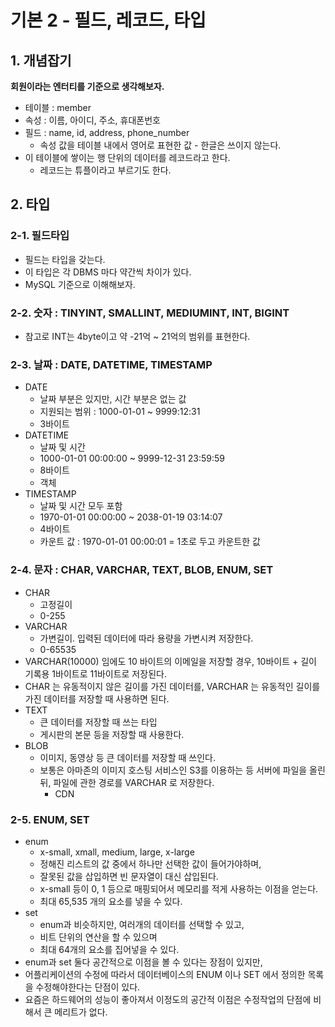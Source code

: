 # 기본 2 - 필드, 레코드, 타입

## 1. 개념잡기&#x20;

**회원이라는 엔터티를 기준으로 생각해보자.**&#x20;

* 테이블 : member&#x20;
* 속성 : 이름, 아이디, 주소, 휴대폰번호&#x20;
* 필드 : name, id, address, phone\_number&#x20;
  * 속성 값을 테이블 내에서 영어로 표현한 값 - 한글은 쓰이지 않는다. &#x20;
* 이 테이블에 쌓이는 행 단위의 데이터를 레코드라고 한다.&#x20;
  * 레코드는 튜플이라고 부르기도 한다.&#x20;

## 2. 타입

### 2-1. 필드타입&#x20;

* 필드는 타입을 갖는다.&#x20;
* 이 타입은 각 DBMS 마다 약간씩 차이가 있다.&#x20;
* MySQL 기준으로 이해해보자.&#x20;

### 2-2. 숫자 : TINYINT, SMALLINT, MEDIUMINT, INT, BIGINT

* 참고로 INT는 4byte이고 약 -21억 \~ 21억의 범위를 표현한다.  &#x20;

### 2-3. 날짜 : DATE, DATETIME, TIMESTAMP&#x20;

* DATE
  * 날짜 부분은 있지만, 시간 부분은 없는 값
  * 지원되는 범위 : 1000-01-01 \~ 9999:12:31&#x20;
  * 3바이트&#x20;
* DATETIME&#x20;
  * 날짜 및 시간&#x20;
  * 1000-01-01 00:00:00 \~ 9999-12-31 23:59:59&#x20;
  * 8바이트&#x20;
  * 객체&#x20;
* TIMESTAMP
  * 날짜 및 시간 모두 포함&#x20;
  * 1970-01-01 00:00:00 \~ 2038-01-19 03:14:07
  * 4바이트&#x20;
  * 카운트 값 : 1970-01-01 00:00:01 = 1초로 두고 카운트한 값&#x20;

### 2-4. 문자 : CHAR, VARCHAR, TEXT, BLOB, ENUM, SET&#x20;

* CHAR
  * 고정길이
  * 0-255&#x20;
* VARCHAR
  * 가변길이. 입력된 데이터에 따라 용량을 가변시켜 저장한다.&#x20;
  * 0-65535
* VARCHAR(10000) 임에도 10 바이트의 이메일을 저장할 경우, 10바이트 + 길이 기록용 1바이트로 11바이트로 저장된다.&#x20;
* CHAR 는 유동적이지 않은 길이를 가진 데이터를, VARCHAR 는 유동적인 길이를 가진 데이터를 저장할 때 사용하면 된다.
* TEXT&#x20;
  * 큰 데이터를 저장할 때 쓰는 타입&#x20;
  * 게시판의 본문 등을 저장할 때 사용한다.&#x20;
* BLOB &#x20;
  * 이미지, 동영상 등 큰 데이터를 저장할 때 쓰인다.&#x20;
  * 보통은 아마존의 이미지 호스팅 서비스인 S3를 이용하는 등 서버에 파일을 올린 뒤, 파일에 관한 경로를 VARCHAR 로 저장한다.&#x20;
    * CDN&#x20;

### 2-5. ENUM, SET&#x20;

* enum
  * x-small, xmall, medium, large, x-large&#x20;
  * 정해진 리스트의 값 중에서 하나만 선택한 값이 들어가야하며,&#x20;
  * 잘못된 값을 삽입하면 빈 문자열이 대신 삽입된다.
  * x-small 등이 0, 1 등으로 매핑되어서 메모리를 적게 사용하는 이점을 얻는다.  &#x20;
  * 최대 65,535 개의 요소를 넣을 수 있다.&#x20;
* set&#x20;
  * enum과 비슷하지만, 여러개의 데이터를 선택할 수 있고,&#x20;
  * 비트 단위의 연산을 할 수 있으며&#x20;
  * 최대 64개의 요소를 집어넣을 수 있다.&#x20;
* enum과 set 둘다 공간적으로 이점을 볼 수 있다는 장점이 있지만,&#x20;
* 어플리케이션의 수정에 따라서 데이터베이스의 ENUM 이나 SET 에서 정의한 목록을 수정해야한다는 단점이 있다.&#x20;
* 요즘은 하드웨어의 성능이 좋아져서 이정도의 공간적 이점은 수정작업의 단점에 비해서 큰 메리트가 없다.&#x20;

